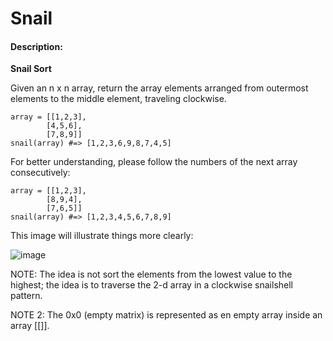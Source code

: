 # Snail
#### Description:

**Snail Sort**

Given an n x n array, return the array elements arranged from outermost elements to the middle element, traveling clockwise.

    array = [[1,2,3],
            [4,5,6],
            [7,8,9]]
    snail(array) #=> [1,2,3,6,9,8,7,4,5]

For better understanding, please follow the numbers of the next array consecutively:

    array = [[1,2,3],
            [8,9,4],
            [7,6,5]]
    snail(array) #=> [1,2,3,4,5,6,7,8,9]

This image will illustrate things more clearly:

![image](http://www.haan.lu/files/2513/8347/2456/snail.png)

NOTE: The idea is not sort the elements from the lowest value to the highest; the idea is to traverse the 2-d array in a clockwise snailshell pattern.

NOTE 2: The 0x0 (empty matrix) is represented as en empty array inside an array [[]].